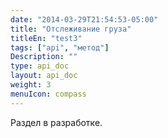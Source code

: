 ```yaml
---
date: "2014-03-29T21:54:53-05:00"
title: "Отслеживание груза"
titleEn: "test3"
tags: ["api", "метод"]
Description: ""
type: api_doc
layout: api_doc
weight: 3
menuIcon: compass
---
```


Раздел в разработке.